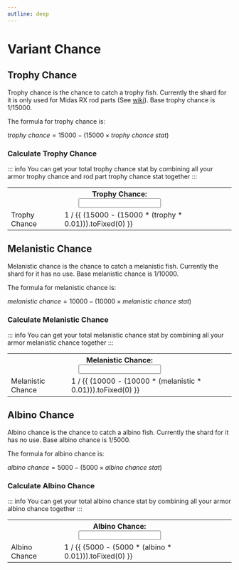 ```yaml
---
outline: deep
---
```


<script setup>
  import { ref } from 'vue'

  const trophy = ref(0)
  const melanistic = ref(0)
  const albino = ref(0)
</script>

<style module>
  .label {
    font-size: x-small;
  }

  .inputBox {
    border: 1px solid var(--vp-c-default-1);
    border-radius: 4px;
    padding: .2em .6em;
  }
</style>

# Variant Chance

## Trophy Chance
Trophy chance is the chance to catch a trophy fish. Currently the shard for it is only used for Midas RX rod parts (See [wiki](https://wiki.fishonmc.net/wiki/List_Of_Rod_Parts)).
Base trophy chance is 1/15000.

The formula for trophy chance is:

$trophy\ chance = 15000 - (15000 \times trophy\ chance\ stat)$

### Calculate Trophy Chance
::: info
You can get your total trophy chance stat by combining all your armor trophy chance and rod part trophy chance stat together
:::

<table>
  <tbody>
    <tr>
      <th colspan="2"><div :class="$style.label">Trophy Chance:</div><input :class="$style.inputBox" v-model="trophy" type="number"/></th>
    </tr>
    <tr>
      <td>Trophy Chance</td>
      <td>1 / {{ (15000 - (15000 * (trophy * 0.01))).toFixed(0) }}</td>
    </tr>
  </tbody>
</table>

## Melanistic Chance
Melanistic chance is the chance to catch a melanistic fish. Currently the shard for it has no use.
Base melanistic chance is 1/10000.

The formula for melanistic chance is:

$melanistic\ chance = 10000 - (10000 \times melanistic\ chance\ stat)$

### Calculate Melanistic Chance
::: info
You can get your total melanistic chance stat by combining all your armor melanistic chance together
:::

<table>
  <tbody>
    <tr>
      <th colspan="2"><div :class="$style.label">Melanistic Chance:</div><input :class="$style.inputBox" v-model="melanistic" type="number"/></th>
    </tr>
    <tr>
      <td>Melanistic Chance</td>
      <td>1 / {{ (10000 - (10000 * (melanistic * 0.01))).toFixed(0) }}</td>
    </tr>
  </tbody>
</table>

## Albino Chance
Albino chance is the chance to catch a albino fish. Currently the shard for it has no use.
Base albino chance is 1/5000.

The formula for albino chance is:

$albino\ chance = 5000 - (5000 \times albino\ chance\ stat)$

### Calculate Albino Chance
::: info
You can get your total albino chance stat by combining all your armor albino chance together
:::

<table>
  <tbody>
    <tr>
      <th colspan="2"><div :class="$style.label">Albino Chance:</div><input :class="$style.inputBox" v-model="albino" type="number"/></th>
    </tr>
    <tr>
      <td>Albino Chance</td>
      <td>1 / {{ (5000 - (5000 * (albino * 0.01))).toFixed(0) }}</td>
    </tr>
  </tbody>
</table>